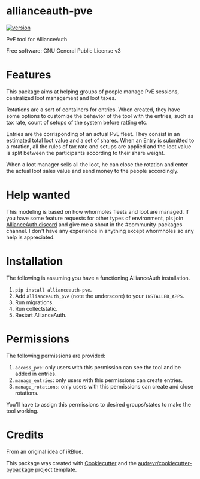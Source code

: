 # allianceauth-pve

[![version](https://img.shields.io/pypi/v/allianceauth_pve.svg)](https://pypi.python.org/pypi/allianceauth_pve)


PvE tool for AllianceAuth


Free software: GNU General Public License v3

Features
========

This package aims at helping groups of people manage PvE sessions, centralized loot management and loot taxes.

Rotations are a sort of containers for entries. When created, they have some options to customize the behavior of the tool with the entries, such as tax rate, count of setups of the system before ratting etc.

Entries are the corrisponding of an actual PvE fleet. They consist in an estimated total loot value and a set of shares.
When an Entry is submitted to a rotation, all the rules of tax rate and setups are applied and the loot value is split between the participants according to their share weight.

When a loot manager sells all the loot, he can close the rotation and enter the actual loot sales value and send money to the people accordingly.

Help wanted
===========

This modeling is based on how whormoles fleets and loot are managed. If you have some feature requests for other types of environment, pls join [AllianceAuth discord](https://discord.gg/fjnHAmk) and give me a shout in the #community-packages channel. I don't have any experience in anything except whormholes so any help is appreciated.

Installation
============

The following is assuming you have a functioning AllianceAuth installation.

1. `pip install allianceauth-pve`.
2. Add `allianceauth_pve` (note the underscore) to your `INSTALLED_APPS`.
3. Run migrations.
4. Run collectstatic.
5. Restart AllianceAuth.


Permissions
===========

The following permissions are provided:
1. `access_pve`: only users with this permission can see the tool and be added in entries.
2. `manage_entries`: only users with this permissions can create entries.
3. `manage_rotations`: only users with this permissions can create and close rotations.

You'll have to assign this permissions to desired groups/states to make the tool working.

Credits
=======

From an original idea of iRBlue.

This package was created with [Cookiecutter](https://github.com/audreyr/cookiecutter) and the [audreyr/cookiecutter-pypackage](https://github.com/audreyr/cookiecutter-pypackage) project template.

